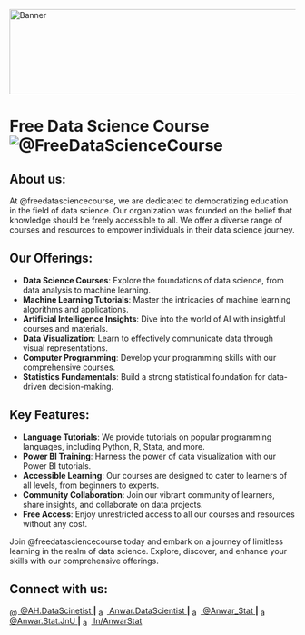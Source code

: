 <!--

🙋‍♀️ A short introduction - what is your organization all about?
🌈 Contribution guidelines - how can the community get involved?
👩‍💻 Useful resources - where can the community find your docs? Is there anything else the community should know?
🍿 Fun facts - what does your team eat for breakfast?
🧙 Remember, you can do mighty things with the power of [Markdown](https://docs.github.com/github/writing-on-github/getting-started-with-writing-and-formatting-on-github/basic-writing-and-formatting-syntax)
-->



<p align="left"> <img src='https://github.com/FreeDataScienceCourse/.github/assets/58507309/de977ede-d2c4-44cd-acb9-93f9afaf0adb' alt='Banner' height='150', width='1200' /></p>

<h1> Free Data Science Course <img src="https://komarev.com/ghpvc/?username=freedatasciencecourse&label=Profile%20views&color=0e75b6&style=flat" alt="@FreeDataScienceCourse" />  </h1>
</h1>
<h2>About us: </h2> 
At @freedatasciencecourse, we are dedicated to democratizing education in the field of data science. Our organization was founded on the belief that knowledge should be freely accessible to all. We offer a diverse range of courses and resources to empower individuals in their data science journey.

<h2>Our Offerings: </h2>

- **Data Science Courses**: Explore the foundations of data science, from data analysis to machine learning.
- **Machine Learning Tutorials**: Master the intricacies of machine learning algorithms and applications.
- **Artificial Intelligence Insights**: Dive into the world of AI with insightful courses and materials.
- **Data Visualization**: Learn to effectively communicate data through visual representations.
- **Computer Programming**: Develop your programming skills with our comprehensive courses.
- **Statistics Fundamentals**: Build a strong statistical foundation for data-driven decision-making.

<h2>Key Features: </h2>

- **Language Tutorials**: We provide tutorials on popular programming languages, including Python, R, Stata, and more.
- **Power BI Training**: Harness the power of data visualization with our Power BI tutorials.
- **Accessible Learning**: Our courses are designed to cater to learners of all levels, from beginners to experts.
- **Community Collaboration**: Join our vibrant community of learners, share insights, and collaborate on data projects.
- **Free Access**: Enjoy unrestricted access to all our courses and resources without any cost.

Join @freedatasciencecourse today and embark on a journey of limitless learning in the realm of data science. Explore, discover, and enhance your skills with our comprehensive offerings.

<h2 align="left">Connect with us:</h2>
<p style="text-align: left; font-family: verdana; text-color: red; ">

 <a href="https://www.youtube.com/@ah.datascientist" target="blank"><img align="center" src="https://raw.githubusercontent.com/rahuldkjain/github-profile-readme-generator/master/src/images/icons/Social/youtube.svg" alt="@ah.datascientist" height="15" width="15"  />   @AH.DataScinetist </a> **|** <a href="https://fb.com/anwar.datascientist" target="blank"><img align="center" src="https://raw.githubusercontent.com/rahuldkjain/github-profile-readme-generator/master/src/images/icons/Social/facebook.svg" alt="anwar.datascientist" height="15" width="15"  />   Anwar.DataScientist </a> **|** <a href="https://twitter.com/anwar_stat" target="blank"><img align="center" src="https://raw.githubusercontent.com/rahuldkjain/github-profile-readme-generator/master/src/images/icons/Social/twitter.svg" alt="anwar_stat" height="15" width="15"  />   @Anwar_Stat </a> **|** <a href="https://instagram.com/anwar.stat.jnu" target="blank"> <img align="center" src="https://raw.githubusercontent.com/rahuldkjain/github-profile-readme-generator/master/src/images/icons/Social/instagram.svg" alt="anfr.hfh" height="15" width="15"  />   @Anwar.Stat.JnU </a> **|** <a href="https://linkedin.com/in/anwarstat" target="blank"><img align="center" src="https://raw.githubusercontent.com/rahuldkjain/github-profile-readme-generator/master/src/images/icons/Social/linked-in-alt.svg" alt="anwarstat" height="15" width="15"  />   In/AnwarStat </a> <br>
</p>
